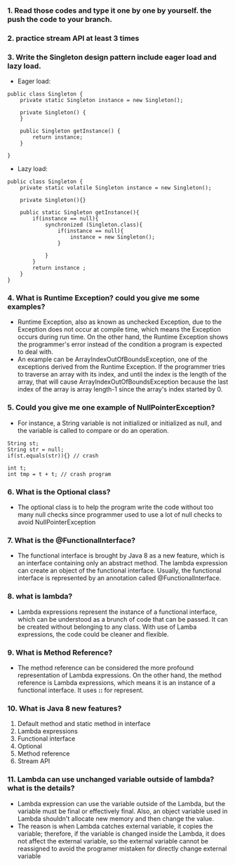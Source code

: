 ### 1. Read those codes and type it one by one by yourself. the push the code to your branch.

### 2. practice stream API at least 3 times

### 3. Write the Singleton design pattern include eager load and lazy load.
- Eager load:
```
public class Singleton {
    private static Singleton instance = new Singleton();

    private Singleton() {
    }

    public Singleton getInstance() {
        return instance;
    }

}
```

- Lazy load:
```
public class Singleton {
    private static volatile Singleton instance = new Singleton();

    private Singleton(){}

    public static Singleton getInstance(){
        if(instance == null){
            synchronized (Singleton.class){
                if(instance == null){
                    instance = new Singleton();
                }

            }
        }
        return instance ;
    }
}
```
### 4. What is Runtime Exception? could you give me some examples?
- Runtime Exception, also as known as unchecked Exception, due to the Exception does not occur at compile time, which means the Exception occurs during run time. On the other hand, the Runtime Exception shows the programmer's error instead of the condition a program is expected to deal with.
- An example can be ArrayIndexOutOfBoundsException, one of the exceptions derived from the Runtime Exception. If the programmer tries to traverse an array with its index, and until the index is the length of the array, that will cause ArrayIndexOutOfBoundsException because the last index of the array is array length-1 since the array's index started by 0. 

### 5. Could you give me one example of NullPointerException?
- For instance, a String variable is not initialized or initialized as null, and the variable is called to compare or do an operation.
```
String st;
String str = null;
if(st.equals(str)){} // crash

int t;
int tmp = t + t; // crash program
```
### 6. What is the Optional class?
- The optional class is to help the program write the code without too many null checks since programmer used to use a lot of null checks to avoid NullPointerException
### 7. What is the @FunctionalInterface?
- The functional interface is brought by Java 8 as a new feature, which is an interface containing only an abstract method. The lambda expression can create an object of the functional interface. Usually, the functional interface is represented by an annotation called @FunctionalInterface.
### 8. what is lambda?
- Lambda expressions represent the instance of a functional interface, which can be understood as a brunch of code that can be passed. It can be created without belonging to any class. With use of Lamba expressions, the code could be cleaner and flexible.
### 9. What is Method Reference?
- The method reference can be considered the more profound representation of Lambda expressions. On the other hand, the method reference is Lambda expressions, which means it is an instance of a functional interface. It uses **::** for represent.
### 10. What is Java 8 new features?
1. Default method and static method in interface
2. Lambda expressions
3. Functional interface
4. Optional
5. Method reference
6. Stream API
### 11. Lambda can use unchanged variable outside of lambda? what is the details?
- Lambda expression can use the variable outside of the Lambda, but the variable must be final or effectively final. Also, an object variable used in Lambda shouldn't allocate new memory and then change the value.
- The reason is when Lambda catches external variable, it copies the variable; therefore, if the variable is changed inside the Lambda, it does not affect the external variable, so the external variable cannot be reassigned to avoid the programer mistaken for directly change external variable